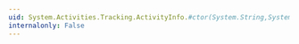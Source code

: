 ```yaml
---
uid: System.Activities.Tracking.ActivityInfo.#ctor(System.String,System.String,System.String,System.String)
internalonly: False
---
```


